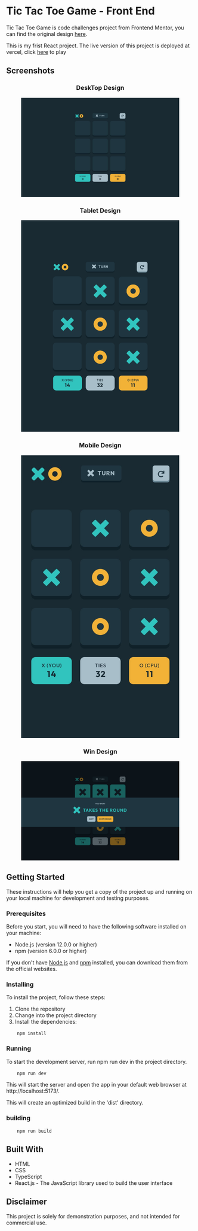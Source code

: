 # Tic Tac Toe Game - Front End

Tic Tac Toe Game is code challenges project from Frontend Mentor, you can find the original design [here](https://www.frontendmentor.io/challenges/tic-tac-toe-game-Re7ZF_E2v).

This is my frist React project. The live version of this project is deployed at vercel, click [here](https://tic-tac-toe-joeyliudev.vercel.app/) to play

## Screenshots

### <center>DeskTop Design

<center>
<figure>
  <img src="design/TicTacToe-Desktop.jpg" alt="Desktop Design" width=800>
</figure>
</center>

### <center>Tablet Design

<center>
<figure>
  <img src="design/TicTacToe-Tablet.jpg" alt="Tablet Design">
</figure>
</center>

### <center>Mobile Design

<center>
<figure>
  <img src="design/TicTacToe-Mobile.jpg" alt="Mobile Design">
</figure>
</center>

### <center>Win Design

<center>
<figure>
<img src="design/TicTacToe-Win.jpg" alt="Win Design" width=800>
</figure>
</center>

## Getting Started

These instructions will help you get a copy of the project up and running on your local machine for development and testing purposes.

### Prerequisites

Before you start, you will need to have the following software installed on your machine:

- Node.js (version 12.0.0 or higher)
- npm (version 6.0.0 or higher)

If you don't have [Node.js](https://nodejs.org) and [npm](https://www.npmjs.com/get-npm) installed, you can download them from the official websites.

### Installing

To install the project, follow these steps:

1. Clone the repository
2. Change into the project directory
3. Install the dependencies:

```console
    npm install
```

### Running

To start the development server, run npm run dev in the project directory.

```console
    npm run dev
```

This will start the server and open the app in your default web browser at http://localhost:5173/.

This will create an optimized build in the 'dist' directory.

### building

```console
    npm run build
```

## Built With

- HTML
- CSS
- TypeScript
- React.js - The JavaScript library used to build the user interface

## Disclaimer

This project is solely for demonstration purposes, and not intended for commercial use.
